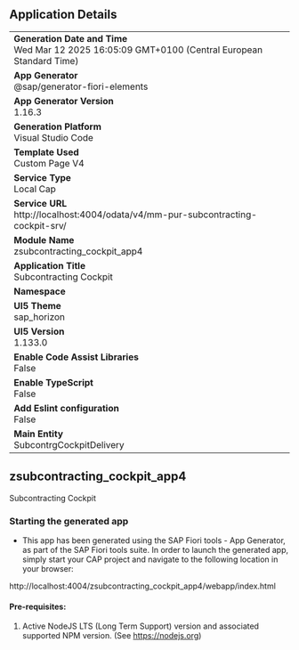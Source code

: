 ## Application Details
|               |
| ------------- |
|**Generation Date and Time**<br>Wed Mar 12 2025 16:05:09 GMT+0100 (Central European Standard Time)|
|**App Generator**<br>@sap/generator-fiori-elements|
|**App Generator Version**<br>1.16.3|
|**Generation Platform**<br>Visual Studio Code|
|**Template Used**<br>Custom Page V4|
|**Service Type**<br>Local Cap|
|**Service URL**<br>http://localhost:4004/odata/v4/mm-pur-subcontracting-cockpit-srv/|
|**Module Name**<br>zsubcontracting_cockpit_app4|
|**Application Title**<br>Subcontracting Cockpit|
|**Namespace**<br>|
|**UI5 Theme**<br>sap_horizon|
|**UI5 Version**<br>1.133.0|
|**Enable Code Assist Libraries**<br>False|
|**Enable TypeScript**<br>False|
|**Add Eslint configuration**<br>False|
|**Main Entity**<br>SubcontrgCockpitDelivery|

## zsubcontracting_cockpit_app4

Subcontracting Cockpit

### Starting the generated app

-   This app has been generated using the SAP Fiori tools - App Generator, as part of the SAP Fiori tools suite.  In order to launch the generated app, simply start your CAP project and navigate to the following location in your browser:

http://localhost:4004/zsubcontracting_cockpit_app4/webapp/index.html

#### Pre-requisites:

1. Active NodeJS LTS (Long Term Support) version and associated supported NPM version.  (See https://nodejs.org)


